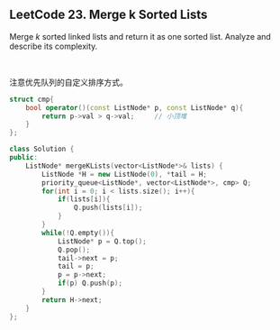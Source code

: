 ## LeetCode 23. Merge k Sorted Lists

Merge *k* sorted linked lists and return it as one sorted list. Analyze and describe its complexity.

<br>

注意优先队列的自定义排序方式。

```cpp
struct cmp{
    bool operator()(const ListNode* p, const ListNode* q){
        return p->val > q->val;     // 小顶堆
    }
};

class Solution {
public:
    ListNode* mergeKLists(vector<ListNode*>& lists) {
        ListNode *H = new ListNode(0), *tail = H;
        priority_queue<ListNode*, vector<ListNode*>, cmp> Q;
        for(int i = 0; i < lists.size(); i++){
            if(lists[i]){
                Q.push(lists[i]);
            }
        }
        while(!Q.empty()){
            ListNode* p = Q.top();
            Q.pop();
            tail->next = p;
            tail = p;
            p = p->next;
            if(p) Q.push(p);
        }
        return H->next;
    }
};
```

